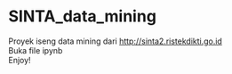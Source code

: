 # SINTA_data_mining
Proyek iseng data mining dari http://sinta2.ristekdikti.go.id  
Buka file ipynb  
Enjoy!
